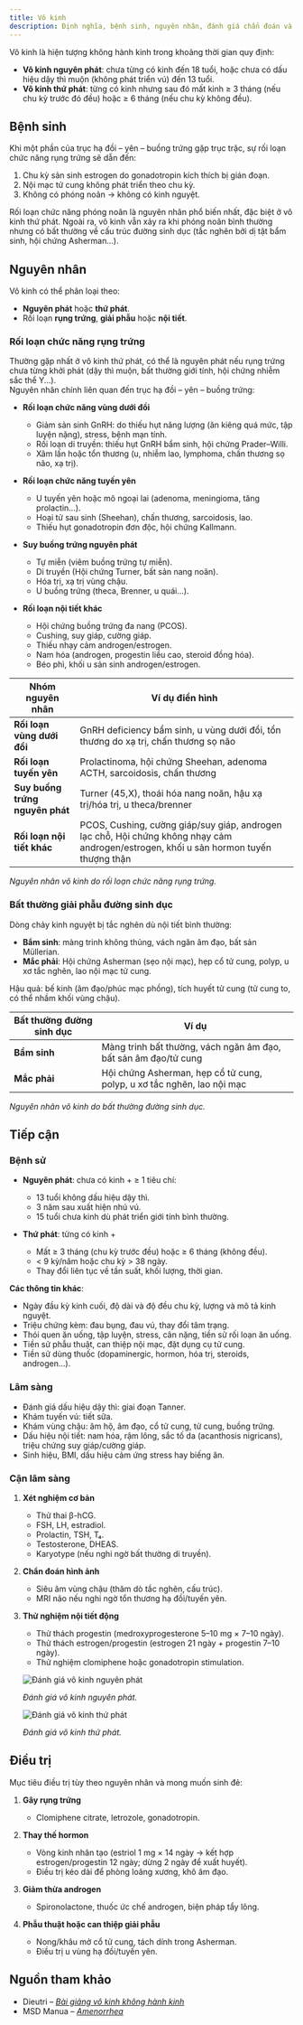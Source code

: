 ```yaml
---
title: Vô kinh
description: Định nghĩa, bệnh sinh, nguyên nhân, đánh giá chẩn đoán và phương pháp điều trị vô kinh.
---
```


Vô kinh là hiện tượng không hành kinh trong khoảng thời gian quy định:

- **Vô kinh nguyên phát**: chưa từng có kinh đến 18 tuổi, hoặc chưa có dấu hiệu dậy thì muộn (không phát triển vú) đến 13 tuổi.
- **Vô kinh thứ phát**: từng có kinh nhưng sau đó mất kinh ≥ 3 tháng (nếu chu kỳ trước đó đều) hoặc ≥ 6 tháng (nếu chu kỳ không đều).

## Bệnh sinh

Khi một phần của trục hạ đồi – yên – buồng trứng gặp trục trặc, sự rối loạn chức năng rụng trứng sẽ dẫn đến:

1. Chu kỳ sản sinh estrogen do gonadotropin kích thích bị gián đoạn.
2. Nội mạc tử cung không phát triển theo chu kỳ.
3. Không có phóng noãn → không có kinh nguyệt.

Rối loạn chức năng phóng noãn là nguyên nhân phổ biến nhất, đặc biệt ở vô kinh thứ phát. Ngoài ra, vô kinh vẫn xảy ra khi phóng noãn bình thường nhưng có bất thường về cấu trúc đường sinh dục (tắc nghẽn bởi dị tật bẩm sinh, hội chứng Asherman...).

## Nguyên nhân

Vô kinh có thể phân loại theo:

- **Nguyên phát** hoặc **thứ phát**.
- Rối loạn **rụng trứng**, **giải phẫu** hoặc **nội tiết**.

### Rối loạn chức năng rụng trứng

Thường gặp nhất ở vô kinh thứ phát, có thể là nguyên phát nếu rụng trứng chưa từng khởi phát (dậy thì muộn, bất thường giới tính, hội chứng nhiễm sắc thể Y...).  
Nguyên nhân chính liên quan đến trục hạ đồi – yên – buồng trứng:

- **Rối loạn chức năng vùng dưới đồi**

  - Giảm sản sinh GnRH: do thiếu hụt năng lượng (ăn kiêng quá mức, tập luyện nặng), stress, bệnh mạn tính.
  - Rối loạn di truyền: thiếu hụt GnRH bẩm sinh, hội chứng Prader–Willi.
  - Xâm lấn hoặc tổn thương (u, nhiễm lao, lymphoma, chấn thương sọ não, xạ trị).

- **Rối loạn chức năng tuyến yên**

  - U tuyến yên hoặc mô ngoại lai (adenoma, meningioma, tăng prolactin...).
  - Hoại tử sau sinh (Sheehan), chấn thương, sarcoidosis, lao.
  - Thiếu hụt gonadotropin đơn độc, hội chứng Kallmann.

- **Suy buồng trứng nguyên phát**

  - Tự miễn (viêm buồng trứng tự miễn).
  - Di truyền (Hội chứng Turner, bất sản nang noãn).
  - Hóa trị, xạ trị vùng chậu.
  - U buồng trứng (theca, Brenner, u quái...).

- **Rối loạn nội tiết khác**

  - Hội chứng buồng trứng đa nang (PCOS).
  - Cushing, suy giáp, cường giáp.
  - Thiếu nhạy cảm androgen/estrogen.
  - Nam hóa (androgen, progestin liều cao, steroid đồng hóa).
  - Béo phì, khối u sản sinh androgen/estrogen.

| Nhóm nguyên nhân                | Ví dụ điển hình                                                                                                                       |
| ------------------------------- | ------------------------------------------------------------------------------------------------------------------------------------- |
| **Rối loạn vùng dưới đồi**      | GnRH deficiency bẩm sinh, u vùng dưới đồi, tổn thương do xạ trị, chấn thương sọ não                                                   |
| **Rối loạn tuyến yên**          | Prolactinoma, hội chứng Sheehan, adenoma ACTH, sarcoidosis, chấn thương                                                               |
| **Suy buồng trứng nguyên phát** | Turner (45,X), thoái hóa nang noãn, hậu xạ trị/hóa trị, u theca/brenner                                                               |
| **Rối loạn nội tiết khác**      | PCOS, Cushing, cường giáp/suy giáp, androgen lạc chỗ, Hội chứng không nhạy cảm androgen/estrogen, khối u sản hormon tuyến thượng thận |

_Nguyên nhân vô kinh do rối loạn chức năng rụng trứng._

### Bất thường giải phẫu đường sinh dục

Dòng chảy kinh nguyệt bị tắc nghẽn dù nội tiết bình thường:

- **Bẩm sinh**: màng trinh không thủng, vách ngăn âm đạo, bất sản Müllerian.
- **Mắc phải**: Hội chứng Asherman (sẹo nội mạc), hẹp cổ tử cung, polyp, u xơ tắc nghẽn, lao nội mạc tử cung.

Hậu quả: bế kinh (âm đạo/phúc mạc phồng), tích huyết tử cung (tử cung to, có thể nhầm khối vùng chậu).

| Bất thường đường sinh dục | Ví dụ                                                                  |
| ------------------------- | ---------------------------------------------------------------------- |
| **Bẩm sinh**              | Màng trinh bất thường, vách ngăn âm đạo, bất sản âm đạo/tử cung        |
| **Mắc phải**              | Hội chứng Asherman, hẹp cổ tử cung, polyp, u xơ tắc nghẽn, lao nội mạc |

_Nguyên nhân vô kinh do bất thường đường sinh dục._

## Tiếp cận

### Bệnh sử

- **Nguyên phát**: chưa có kinh + ≥ 1 tiêu chí:

  - 13 tuổi không dấu hiệu dậy thì.
  - 3 năm sau xuất hiện nhú vú.
  - 15 tuổi chưa kinh dù phát triển giới tính bình thường.

- **Thứ phát**: từng có kinh +

  - Mất ≥ 3 tháng (chu kỳ trước đều) hoặc ≥ 6 tháng (không đều).
  - < 9 kỳ/năm hoặc chu kỳ > 38 ngày.
  - Thay đổi liên tục về tần suất, khối lượng, thời gian.

**Các thông tin khác**:

- Ngày đầu kỳ kinh cuối, độ dài và độ đều chu kỳ, lượng và mô tả kinh nguyệt.
- Triệu chứng kèm: đau bụng, đau vú, thay đổi tâm trạng.
- Thói quen ăn uống, tập luyện, stress, cân nặng, tiền sử rối loạn ăn uống.
- Tiền sử phẫu thuật, can thiệp nội mạc, đặt dụng cụ tử cung.
- Tiền sử dùng thuốc (dopaminergic, hormon, hóa trị, steroids, androgen...).

### Lâm sàng

- Đánh giá dấu hiệu dậy thì: giai đoạn Tanner.
- Khám tuyến vú: tiết sữa.
- Khám vùng chậu: âm hộ, âm đạo, cổ tử cung, tử cung, buồng trứng.
- Dấu hiệu nội tiết: nam hóa, rậm lông, sắc tố da (acanthosis nigricans), triệu chứng suy giáp/cường giáp.
- Sinh hiệu, BMI, dấu hiệu cảm ứng stress hay biếng ăn.

### Cận lâm sàng

1. **Xét nghiệm cơ bản**

   - Thử thai β-hCG.
   - FSH, LH, estradiol.
   - Prolactin, TSH, T₄.
   - Testosterone, DHEAS.
   - Karyotype (nếu nghi ngờ bất thường di truyền).

2. **Chẩn đoán hình ảnh**

   - Siêu âm vùng chậu (thăm dò tắc nghẽn, cấu trúc).
   - MRI não nếu nghi ngờ tổn thương hạ đồi/tuyến yên.

3. **Thử nghiệm nội tiết động**

   - Thử thách progestin (medroxyprogesterone 5–10 mg × 7–10 ngày).
   - Thử thách estrogen/progestin (estrogen 21 ngày + progestin 7–10 ngày).
   - Thử nghiệm clomiphene hoặc gonadotropin stimulation.

   ![Đánh giá vô kinh nguyên phát](../../../assets/phu-khoa/vo-kinh/danh-gia-vo-kinh-nguyen-phat.png)

   _Đánh giá vô kinh nguyên phát._

   ![Đánh giá vô kinh thứ phát](../../../assets/phu-khoa/vo-kinh/danh-gia-vo-kinh-thu-phat.png)

   _Đánh giá vô kinh thứ phát._

## Điều trị

Mục tiêu điều trị tùy theo nguyên nhân và mong muốn sinh đẻ:

1. **Gây rụng trứng**

   - Clomiphene citrate, letrozole, gonadotropin.

2. **Thay thế hormon**

   - Vòng kinh nhân tạo (estriol 1 mg × 14 ngày → kết hợp estrogen/progestin 12 ngày; dừng 2 ngày để xuất huyết).
   - Điều trị kéo dài để phòng loãng xương, khô âm đạo.

3. **Giảm thừa androgen**

   - Spironolactone, thuốc ức chế androgen, biện pháp tẩy lông.

4. **Phẫu thuật hoặc can thiệp giải phẫu**

   - Nong/khâu mở cổ tử cung, tách dính trong Asherman.
   - Điều trị u vùng hạ đồi/tuyến yên.

## Nguồn tham khảo

- Dieutri – [_Bài giảng vô kinh không hành kinh_](https://www.dieutri.vn/bgsanphukhoa/bai-giang-vo-kinh-khong-hanh-kinh)
- MSD Manua – [_Amenorrhea_](https://www.msdmanuals.com/professional/gynecology-and-obstetrics/menstrual-abnormalities/amenorrhea)
